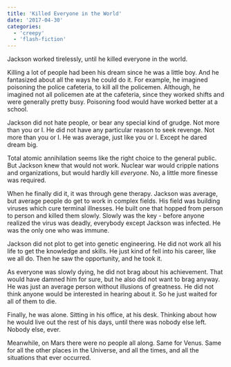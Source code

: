 ```yaml
---
title: 'Killed Everyone in the World'
date: '2017-04-30'
categories:
  - 'creepy'
  - 'flash-fiction'
---
```


Jackson worked tirelessly, until he killed everyone in the world.

Killing a lot of people had been his dream since he was a little boy. And he
fantasized about all the ways he could do it. For example, he imagined poisoning
the police cafeteria, to kill all the policemen. Although, he imagined not all
policemen ate at the cafeteria, since they worked shifts and were generally
pretty busy. Poisoning food would have worked better at a school.

Jackson did not hate people, or bear any special kind of grudge. Not more than
you or I. He did not have any particular reason to seek revenge. Not more than
you or I. He was average, just like you or I. Except he dared dream big.

Total atomic annihilation seems like the right choice to the general public. But
Jackson knew that would not work. Nuclear war would cripple nations and
organizations, but would hardly kill _everyone_. No, a little more finesse was
required.

When he finally did it, it was through gene therapy. Jackson was average, but
average people do get to work in complex fields. His field was building viruses
which cure terminal illnesses. He built one that hopped from person to person
and killed them slowly. Slowly was the key - before anyone realized the virus
was deadly, everybody except Jackson was infected. He was the only one who was
immune.

Jackson did not plot to get into genetic engineering. He did not work all his
life to get the knowledge and skills. He just kind of fell into his career, like
we all do. Then he saw the opportunity, and he took it.

As everyone was slowly dying, he did not brag about his achievement. That would
have damned him for sure, but he also did not want to brag anyway. He was just
an average person without illusions of greatness. He did not think anyone would
be interested in hearing about it. So he just waited for all of them to die.

Finally, he was alone. Sitting in his office, at his desk. Thinking about how he
would live out the rest of his days, until there was nobody else left. Nobody
else, ever.

Meanwhile, on Mars there were no people all along. Same for Venus. Same for all
the other places in the Universe, and all the times, and all the situations that
ever occurred.
